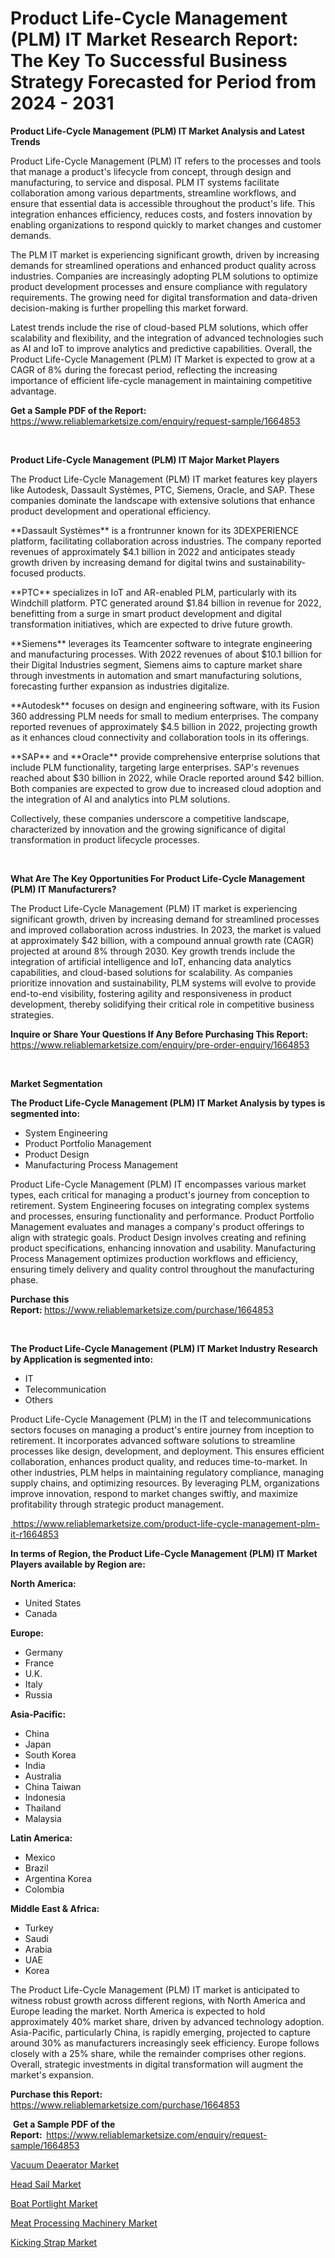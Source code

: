 <p><h1>Product Life-Cycle Management (PLM) IT Market Research Report: The Key To Successful Business Strategy Forecasted for Period from 2024 - 2031</h1></p><p><strong>Product Life-Cycle Management (PLM) IT Market Analysis and Latest Trends</strong></p>
<p><p>Product Life-Cycle Management (PLM) IT refers to the processes and tools that manage a product's lifecycle from concept, through design and manufacturing, to service and disposal. PLM IT systems facilitate collaboration among various departments, streamline workflows, and ensure that essential data is accessible throughout the product's life. This integration enhances efficiency, reduces costs, and fosters innovation by enabling organizations to respond quickly to market changes and customer demands.</p><p>The PLM IT market is experiencing significant growth, driven by increasing demands for streamlined operations and enhanced product quality across industries. Companies are increasingly adopting PLM solutions to optimize product development processes and ensure compliance with regulatory requirements. The growing need for digital transformation and data-driven decision-making is further propelling this market forward.</p><p>Latest trends include the rise of cloud-based PLM solutions, which offer scalability and flexibility, and the integration of advanced technologies such as AI and IoT to improve analytics and predictive capabilities. Overall, the Product Life-Cycle Management (PLM) IT Market is expected to grow at a CAGR of 8% during the forecast period, reflecting the increasing importance of efficient life-cycle management in maintaining competitive advantage.</p></p>
<p><strong>Get a Sample PDF of the Report:&nbsp;</strong> <a href="https://www.reliablemarketsize.com/enquiry/request-sample/1664853?utm_campaign=1171&utm_medium=2&utm_source=Github&utm_content=ia&utm_term=29092024&utm_id=product-life-cycle-management-plm-it">https://www.reliablemarketsize.com/enquiry/request-sample/1664853</a></p>
<p>&nbsp;</p>
<p><strong>Product Life-Cycle Management (PLM) IT Major Market Players</strong></p>
<p><p>The Product Life-Cycle Management (PLM) IT market features key players like Autodesk, Dassault Systèmes, PTC, Siemens, Oracle, and SAP. These companies dominate the landscape with extensive solutions that enhance product development and operational efficiency.</p><p>**Dassault Systèmes** is a frontrunner known for its 3DEXPERIENCE platform, facilitating collaboration across industries. The company reported revenues of approximately $4.1 billion in 2022 and anticipates steady growth driven by increasing demand for digital twins and sustainability-focused products.</p><p>**PTC** specializes in IoT and AR-enabled PLM, particularly with its Windchill platform. PTC generated around $1.84 billion in revenue for 2022, benefitting from a surge in smart product development and digital transformation initiatives, which are expected to drive future growth.</p><p>**Siemens** leverages its Teamcenter software to integrate engineering and manufacturing processes. With 2022 revenues of about $10.1 billion for their Digital Industries segment, Siemens aims to capture market share through investments in automation and smart manufacturing solutions, forecasting further expansion as industries digitalize.</p><p>**Autodesk** focuses on design and engineering software, with its Fusion 360 addressing PLM needs for small to medium enterprises. The company reported revenues of approximately $4.5 billion in 2022, projecting growth as it enhances cloud connectivity and collaboration tools in its offerings.</p><p>**SAP** and **Oracle** provide comprehensive enterprise solutions that include PLM functionality, targeting large enterprises. SAP's revenues reached about $30 billion in 2022, while Oracle reported around $42 billion. Both companies are expected to grow due to increased cloud adoption and the integration of AI and analytics into PLM solutions.</p><p>Collectively, these companies underscore a competitive landscape, characterized by innovation and the growing significance of digital transformation in product lifecycle processes.</p></p>
<p>&nbsp;</p>
<p><strong>What Are The Key Opportunities For Product Life-Cycle Management (PLM) IT Manufacturers?</strong></p>
<p><p>The Product Life-Cycle Management (PLM) IT market is experiencing significant growth, driven by increasing demand for streamlined processes and improved collaboration across industries.  In 2023, the market is valued at approximately $42 billion, with a compound annual growth rate (CAGR) projected at around 8% through 2030. Key growth trends include the integration of artificial intelligence and IoT, enhancing data analytics capabilities, and cloud-based solutions for scalability. As companies prioritize innovation and sustainability, PLM systems will evolve to provide end-to-end visibility, fostering agility and responsiveness in product development, thereby solidifying their critical role in competitive business strategies.</p></p>
<p><strong>Inquire or Share Your Questions If Any Before Purchasing This Report:</strong> <a href="https://www.reliablemarketsize.com/enquiry/pre-order-enquiry/1664853?utm_campaign=1171&utm_medium=2&utm_source=Github&utm_content=ia&utm_term=29092024&utm_id=product-life-cycle-management-plm-it">https://www.reliablemarketsize.com/enquiry/pre-order-enquiry/1664853</a></p>
<p>&nbsp;</p>
<p><strong>Market Segmentation</strong></p>
<p><strong>The Product Life-Cycle Management (PLM) IT Market Analysis by types is segmented into:</strong></p>
<p><ul><li>System Engineering</li><li>Product Portfolio Management</li><li>Product Design</li><li>Manufacturing Process Management</li></ul></p>
<p><p>Product Life-Cycle Management (PLM) IT encompasses various market types, each critical for managing a product's journey from conception to retirement. System Engineering focuses on integrating complex systems and processes, ensuring functionality and performance. Product Portfolio Management evaluates and manages a company's product offerings to align with strategic goals. Product Design involves creating and refining product specifications, enhancing innovation and usability. Manufacturing Process Management optimizes production workflows and efficiency, ensuring timely delivery and quality control throughout the manufacturing phase.</p></p>
<p><strong>Purchase this Report:&nbsp;</strong><a href="https://www.reliablemarketsize.com/purchase/1664853?utm_campaign=1171&utm_medium=2&utm_source=Github&utm_content=ia&utm_term=29092024&utm_id=product-life-cycle-management-plm-it">https://www.reliablemarketsize.com/purchase/1664853</a></p>
<p>&nbsp;</p>
<p><strong>The Product Life-Cycle Management (PLM) IT Market Industry Research by Application is segmented into:</strong></p>
<p><ul><li>IT</li><li>Telecommunication</li><li>Others</li></ul></p>
<p><p>Product Life-Cycle Management (PLM) in the IT and telecommunications sectors focuses on managing a product's entire journey from inception to retirement. It incorporates advanced software solutions to streamline processes like design, development, and deployment. This ensures efficient collaboration, enhances product quality, and reduces time-to-market. In other industries, PLM helps in maintaining regulatory compliance, managing supply chains, and optimizing resources. By leveraging PLM, organizations improve innovation, respond to market changes swiftly, and maximize profitability through strategic product management.</p></p>
<p><a href="https://www.reliablemarketsize.com/product-life-cycle-management-plm-it-r1664853?utm_campaign=1171&utm_medium=2&utm_source=Github&utm_content=ia&utm_term=29092024&utm_id=product-life-cycle-management-plm-it">&nbsp;https://www.reliablemarketsize.com/product-life-cycle-management-plm-it-r1664853</a></p>
<p><strong>In terms of Region, the Product Life-Cycle Management (PLM) IT Market Players available by Region are:</strong></p>
<p>
    <p> <strong> North America: </strong>
        <ul>
            <li>United States</li>
            <li>Canada</li>
        </ul>
        </p> 
    <p> <strong> Europe: </strong>
        <ul>
            <li>Germany</li>
            <li>France</li>
            <li>U.K.</li>
            <li>Italy</li>
            <li>Russia</li>
        </ul>
        </p> 
    <p> <strong> Asia-Pacific: </strong>
        <ul>
            <li>China</li>
            <li>Japan</li>
            <li>South Korea</li>
            <li>India</li>
            <li>Australia</li>
            <li>China Taiwan</li>
            <li>Indonesia</li>
            <li>Thailand</li>
            <li>Malaysia</li>
        </ul>
        </p> 
    <p> <strong> Latin America: </strong>
        <ul>
            <li>Mexico</li>
            <li>Brazil</li>
            <li>Argentina Korea</li>
            <li>Colombia</li>
        </ul>
        </p> 
    <p> <strong> Middle East & Africa: </strong>
        <ul>
            <li>Turkey</li>
            <li>Saudi</li>
            <li>Arabia</li>
            <li>UAE</li>
            <li>Korea</li>
        </ul>
    </p>
    </p>
<p><p>The Product Life-Cycle Management (PLM) IT market is anticipated to witness robust growth across different regions, with North America and Europe leading the market. North America is expected to hold approximately 40% market share, driven by advanced technology adoption. Asia-Pacific, particularly China, is rapidly emerging, projected to capture around 30% as manufacturers increasingly seek efficiency. Europe follows closely with a 25% share, while the remainder comprises other regions. Overall, strategic investments in digital transformation will augment the market's expansion.</p></p>
<p><strong>Purchase this Report: </strong><a href="https://www.reliablemarketsize.com/purchase/1664853?utm_campaign=1171&utm_medium=2&utm_source=Github&utm_content=ia&utm_term=29092024&utm_id=product-life-cycle-management-plm-it">https://www.reliablemarketsize.com/purchase/1664853</a></p>
<p>&nbsp;<strong>Get a Sample PDF of the Report:&nbsp;&nbsp;</strong><a href="https://www.reliablemarketsize.com/enquiry/request-sample/1664853?utm_campaign=1171&utm_medium=2&utm_source=Github&utm_content=ia&utm_term=29092024&utm_id=product-life-cycle-management-plm-it">https://www.reliablemarketsize.com/enquiry/request-sample/1664853</a></p>
<p><strong></strong></p>
<p><p><a href="https://issuu.com/reportprime-2/docs/vacuum-deaerator-market-size-2030.p_620885e6a79548?utm_campaign=1171&utm_medium=2&utm_source=Github&utm_content=ia&utm_term=29092024&utm_id=product-life-cycle-management-plm-it">Vacuum Deaerator Market</a></p><p><a href="https://www.linkedin.com/pulse/analyzing-head-sail-market-dynamics-growth-drivers-forecasted-9pvue?utm_campaign=1171&utm_medium=2&utm_source=Github&utm_content=ia&utm_term=29092024&utm_id=product-life-cycle-management-plm-it">Head Sail Market</a></p><p><a href="https://www.linkedin.com/pulse/boat-portlight-market-indicators-size-regional-breakdown-player-wmzle?utm_campaign=1171&utm_medium=2&utm_source=Github&utm_content=ia&utm_term=29092024&utm_id=product-life-cycle-management-plm-it">Boat Portlight Market</a></p><p><a href="https://issuu.com/reportprime-2/docs/meat-processing-machinery-market-si_406e81a091c42b?utm_campaign=1171&utm_medium=2&utm_source=Github&utm_content=ia&utm_term=29092024&utm_id=product-life-cycle-management-plm-it">Meat Processing Machinery Market</a></p><p><a href="https://www.linkedin.com/pulse/kicking-strap-market-size-share-analysis-growth-trends-forecast-mum3c?utm_campaign=1171&utm_medium=2&utm_source=Github&utm_content=ia&utm_term=29092024&utm_id=product-life-cycle-management-plm-it">Kicking Strap Market</a></p></p>